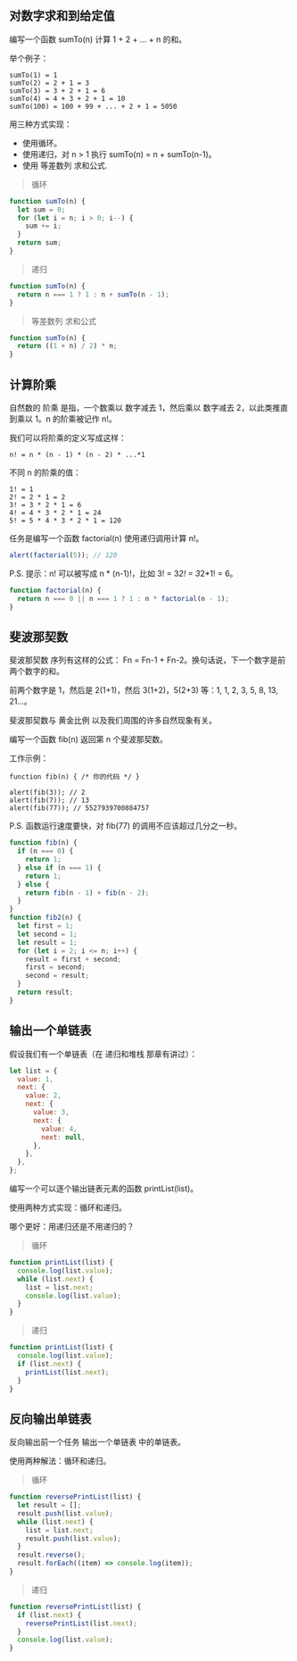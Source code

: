 ## 对数字求和到给定值

编写一个函数 sumTo(n) 计算 1 + 2 + ... + n 的和。

举个例子：

```
sumTo(1) = 1
sumTo(2) = 2 + 1 = 3
sumTo(3) = 3 + 2 + 1 = 6
sumTo(4) = 4 + 3 + 2 + 1 = 10
sumTo(100) = 100 + 99 + ... + 2 + 1 = 5050
```

用三种方式实现：

- 使用循环。
- 使用递归，对 n > 1 执行 sumTo(n) = n + sumTo(n-1)。
- 使用 等差数列 求和公式.

> 循环

```js
function sumTo(n) {
  let sum = 0;
  for (let i = n; i > 0; i--) {
    sum += i;
  }
  return sum;
}
```

> 递归

```js
function sumTo(n) {
  return n === 1 ? 1 : n + sumTo(n - 1);
}
```

> 等差数列 求和公式

```js
function sumTo(n) {
  return ((1 + n) / 2) * n;
}
```

## 计算阶乘

自然数的 阶乘 是指，一个数乘以 数字减去 1，然后乘以 数字减去 2，以此类推直到乘以 1。n 的阶乘被记作 n!。

我们可以将阶乘的定义写成这样：

`n! = n * (n - 1) * (n - 2) * ...*1`

不同 n 的阶乘的值：

```
1! = 1
2! = 2 * 1 = 2
3! = 3 * 2 * 1 = 6
4! = 4 * 3 * 2 * 1 = 24
5! = 5 * 4 * 3 * 2 * 1 = 120
```

任务是编写一个函数 factorial(n) 使用递归调用计算 n!。

```js
alert(factorial(5)); // 120
```

P.S. 提示：n! 可以被写成 n * (n-1)!，比如 3! = 3*2! = 3*2*1! = 6。

```js
function factorial(n) {
  return n === 0 || n === 1 ? 1 : n * factorial(n - 1);
}
```

## 斐波那契数

斐波那契数 序列有这样的公式： Fn = Fn-1 + Fn-2。换句话说，下一个数字是前两个数字的和。

前两个数字是 1，然后是 2(1+1)，然后 3(1+2)，5(2+3) 等：1, 1, 2, 3, 5, 8, 13, 21...。

斐波那契数与 黄金比例 以及我们周围的许多自然现象有关。

编写一个函数 fib(n) 返回第 n 个斐波那契数。

工作示例：

```
function fib(n) { /* 你的代码 */ }

alert(fib(3)); // 2
alert(fib(7)); // 13
alert(fib(77)); // 5527939700884757
```

P.S. 函数运行速度要快，对 fib(77) 的调用不应该超过几分之一秒。

```js
function fib(n) {
  if (n === 0) {
    return 1;
  } else if (n === 1) {
    return 1;
  } else {
    return fib(n - 1) + fib(n - 2);
  }
}
function fib2(n) {
  let first = 1;
  let second = 1;
  let result = 1;
  for (let i = 2; i <= n; i++) {
    result = first + second;
    first = second;
    second = result;
  }
  return result;
}
```

## 输出一个单链表

假设我们有一个单链表（在 递归和堆栈 那章有讲过）：

```js
let list = {
  value: 1,
  next: {
    value: 2,
    next: {
      value: 3,
      next: {
        value: 4,
        next: null,
      },
    },
  },
};
```

编写一个可以逐个输出链表元素的函数 printList(list)。

使用两种方式实现：循环和递归。

哪个更好：用递归还是不用递归的？

> 循环

```js
function printList(list) {
  console.log(list.value);
  while (list.next) {
    list = list.next;
    console.log(list.value);
  }
}
```

> 递归

```js
function printList(list) {
  console.log(list.value);
  if (list.next) {
    printList(list.next);
  }
}
```

## 反向输出单链表

反向输出前一个任务 输出一个单链表 中的单链表。

使用两种解法：循环和递归。

> 循环

```js
function reversePrintList(list) {
  let result = [];
  result.push(list.value);
  while (list.next) {
    list = list.next;
    result.push(list.value);
  }
  result.reverse();
  result.forEach((item) => console.log(item));
}
```

> 递归

```js
function reversePrintList(list) {
  if (list.next) {
    reversePrintList(list.next);
  }
  console.log(list.value);
}
```
